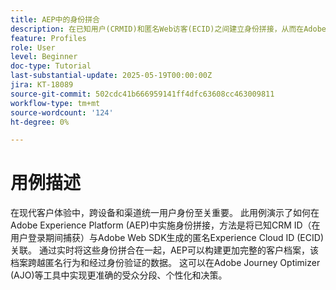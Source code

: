 ```yaml
---
title: AEP中的身份拼合
description: 在已知用户(CRMID)和匿名Web访客(ECID)之间建立身份拼接，从而在Adobe Journey Optimizer (AJO)中实现统一的用户档案以实现实时个性化和优惠决策。
feature: Profiles
role: User
level: Beginner
doc-type: Tutorial
last-substantial-update: 2025-05-19T00:00:00Z
jira: KT-18089
source-git-commit: 502cdc41b666959141ff4dfc63608cc463009811
workflow-type: tm+mt
source-wordcount: '124'
ht-degree: 0%

---
```



# 用例描述

在现代客户体验中，跨设备和渠道统一用户身份至关重要。 此用例演示了如何在Adobe Experience Platform (AEP)中实施身份拼接，方法是将已知CRM ID（在用户登录期间捕获）与Adobe Web SDK生成的匿名Experience Cloud ID (ECID)关联。 通过实时将这些身份拼合在一起，AEP可以构建更加完整的客户档案，该档案跨越匿名行为和经过身份验证的数据。 这可以在Adobe Journey Optimizer (AJO)等工具中实现更准确的受众分段、个性化和决策。

